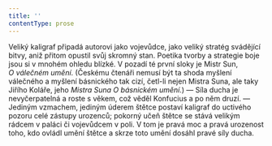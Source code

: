 ```yaml
---
title: ''
contentType: prose
---
```


Veliký kaligraf připadá autorovi jako vojevůdce, jako veliký stratég svádějící bitvy, aniž přitom opustil svůj skromný stan. Poetika tvorby a strategie boje jsou si v mnohém ohledu blízké. V pozadí té první sloky je Mistr Sun, _O_ _válečném_ _umění_. (Českému čtenáři nemusí být ta shoda myšlení válečného a myšlení básnického tak cizí, četl-li nejen Mistra Suna, ale taky Jiřího Koláře, jeho _Mistra_ _Suna_ _O_ _básnickém_ _umění._) — Síla ducha je nevyčerpatelná a roste s věkem, což věděl Konfucius a po něm druzí. — Jediným vzmachem, jediným úderem štětce postaví kaligraf do uctivého pozoru celé zástupy urozenců; pokorný učeň štětce se stává velikým rádcem v paláci či vojevůdcem v poli. V tom je pravá moc a pravá urozenost toho, kdo ovládl umění štětce a skrze toto umění dosáhl pravé síly ducha.
